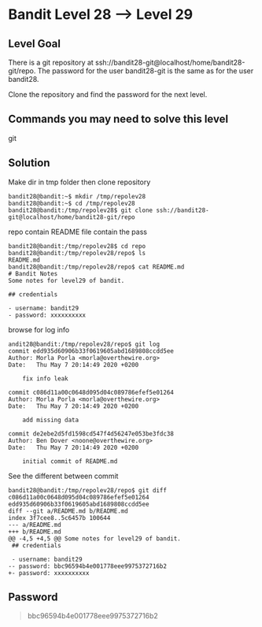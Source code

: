 # Bandit Level 28 --> Level 29
## Level Goal
There is a git repository at ssh://bandit28-git@localhost/home/bandit28-git/repo. The password for the user bandit28-git is the same as for the user bandit28.

Clone the repository and find the password for the next level.

## Commands you may need to solve this level
git

## Solution

Make dir in tmp folder then clone repository
```console
bandit28@bandit:~$ mkdir /tmp/repolev28
bandit28@bandit:~$ cd /tmp/repolev28
bandit28@bandit:/tmp/repolev28$ git clone ssh://bandit28-git@localhost/home/bandit28-git/repo
```

repo contain README file contain the pass
```console
bandit28@bandit:/tmp/repolev28$ cd repo
bandit28@bandit:/tmp/repolev28/repo$ ls
README.md
bandit28@bandit:/tmp/repolev28/repo$ cat README.md
# Bandit Notes
Some notes for level29 of bandit.

## credentials

- username: bandit29
- password: xxxxxxxxxx
```

browse for log info
```console
andit28@bandit:/tmp/repolev28/repo$ git log
commit edd935d60906b33f0619605abd1689808ccdd5ee
Author: Morla Porla <morla@overthewire.org>
Date:   Thu May 7 20:14:49 2020 +0200

    fix info leak

commit c086d11a00c0648d095d04c089786efef5e01264
Author: Morla Porla <morla@overthewire.org>
Date:   Thu May 7 20:14:49 2020 +0200

    add missing data

commit de2ebe2d5fd1598cd547f4d56247e053be3fdc38
Author: Ben Dover <noone@overthewire.org>
Date:   Thu May 7 20:14:49 2020 +0200

    initial commit of README.md
```

See the different between commit
```console
bandit28@bandit:/tmp/repolev28/repo$ git diff c086d11a00c0648d095d04c089786efef5e01264 edd935d60906b33f0619605abd1689808ccdd5ee
diff --git a/README.md b/README.md
index 3f7cee8..5c6457b 100644
--- a/README.md
+++ b/README.md
@@ -4,5 +4,5 @@ Some notes for level29 of bandit.
 ## credentials
 
 - username: bandit29
-- password: bbc96594b4e001778eee9975372716b2
+- password: xxxxxxxxxx
```

## Password
> bbc96594b4e001778eee9975372716b2

  
